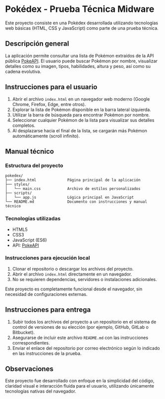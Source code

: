 
# Pokédex - Prueba Técnica Midware

Este proyecto consiste en una Pokédex desarrollada utilizando tecnologías web básicas (HTML, CSS y JavaScript) como parte de una prueba técnica.

## Descripción general

La aplicación permite consultar una lista de Pokémon extraídos de la API pública [PokeAPI](https://pokeapi.co/). El usuario puede buscar Pokémon por nombre, visualizar detalles como su imagen, tipos, habilidades, altura y peso, así como su cadena evolutiva.

## Instrucciones para el usuario

1. Abrir el archivo `index.html` en un navegador web moderno (Google Chrome, Firefox, Edge, entre otros).
2. Explorar la lista de Pokémon disponible en la barra lateral izquierda.
3. Utilizar la barra de búsqueda para encontrar Pokémon por nombre.
4. Seleccionar cualquier Pokémon de la lista para visualizar sus detalles completos.
5. Al desplazarse hacia el final de la lista, se cargarán más Pokémon automáticamente (scroll infinito).

## Manual técnico

### Estructura del proyecto

```
pokedex/
├── index.html              Página principal de la aplicación
├── styles/
│   └── main.css            Archivo de estilos personalizados
├── scripts/
│   └── app.js              Lógica principal en JavaScript
└── README.md               Documento con instrucciones y manual técnico
```

### Tecnologías utilizadas

- HTML5
- CSS3
- JavaScript (ES6)
- API: [PokeAPI](https://pokeapi.co/)

### Instrucciones para ejecución local

1. Clonar el repositorio o descargar los archivos del proyecto.
2. Abrir el archivo `index.html` directamente en un navegador.
3. No se requieren dependencias, servidores o instalaciones adicionales.

Este proyecto es completamente funcional desde el navegador, sin necesidad de configuraciones externas.

## Instrucciones para entrega

1. Subir todos los archivos del proyecto a un repositorio en el sistema de control de versiones de su elección (por ejemplo, GitHub, GitLab o Bitbucket).
2. Asegurarse de incluir este archivo `README.md` con las instrucciones correspondientes.
3. Enviar el enlace del repositorio por correo electrónico según lo indicado en las instrucciones de la prueba.

## Observaciones

Este proyecto fue desarrollado con enfoque en la simplicidad del código, claridad visual e interacción fluida para el usuario, utilizando únicamente tecnologías nativas del navegador.
